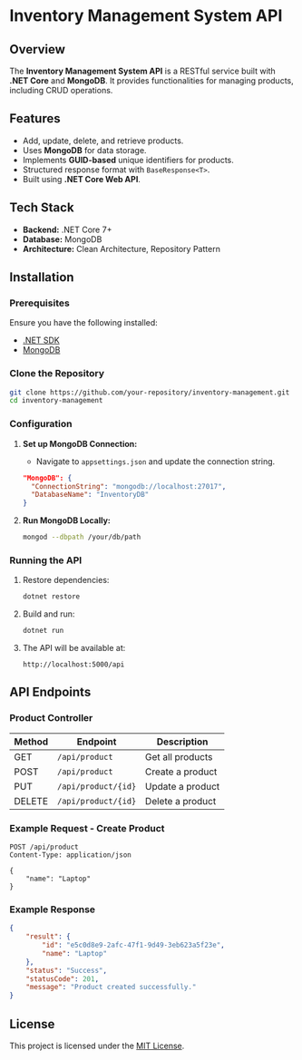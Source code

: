 # Inventory Management System API

## Overview
The **Inventory Management System API** is a RESTful service built with **.NET Core** and **MongoDB**. It provides functionalities for managing products, including CRUD operations.

## Features
- Add, update, delete, and retrieve products.
- Uses **MongoDB** for data storage.
- Implements **GUID-based** unique identifiers for products.
- Structured response format with `BaseResponse<T>`.
- Built using **.NET Core Web API**.

## Tech Stack
- **Backend:** .NET Core 7+
- **Database:** MongoDB
- **Architecture:** Clean Architecture, Repository Pattern

## Installation
### Prerequisites
Ensure you have the following installed:
- [.NET SDK](https://dotnet.microsoft.com/download)
- [MongoDB](https://www.mongodb.com/try/download/community)

### Clone the Repository
```sh
git clone https://github.com/your-repository/inventory-management.git
cd inventory-management
```

### Configuration
1. **Set up MongoDB Connection:**
   - Navigate to `appsettings.json` and update the connection string.
   ```json
   "MongoDB": {
     "ConnectionString": "mongodb://localhost:27017",
     "DatabaseName": "InventoryDB"
   }
   ```

2. **Run MongoDB Locally:**
   ```sh
   mongod --dbpath /your/db/path
   ```

### Running the API
1. Restore dependencies:
   ```sh
   dotnet restore
   ```
2. Build and run:
   ```sh
   dotnet run
   ```
3. The API will be available at:
   ```
   http://localhost:5000/api
   ```

## API Endpoints
### Product Controller
| Method | Endpoint          | Description         |
|--------|------------------|---------------------|
| GET    | `/api/product`   | Get all products   |
| POST   | `/api/product`   | Create a product   |
| PUT    | `/api/product/{id}` | Update a product |
| DELETE | `/api/product/{id}` | Delete a product |

### Example Request - Create Product
```http
POST /api/product
Content-Type: application/json

{
    "name": "Laptop"
}
```

### Example Response
```json
{
    "result": {
        "id": "e5c0d8e9-2afc-47f1-9d49-3eb623a5f23e",
        "name": "Laptop"
    },
    "status": "Success",
    "statusCode": 201,
    "message": "Product created successfully."
}
```

## License
This project is licensed under the [MIT License](LICENSE).

